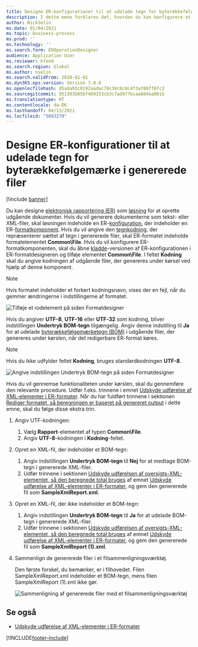 ```yaml
---
title: Designe ER-konfigurationer til at udelade tegn for byterækkefølgemærke i genererede filer
description: I dette emne forklares det, hvordan du kan konfigurere et ER-format (elektronisk rapportering), så der genereres rapporter, hvor tegn for byterækkefølgemærke udelades.
author: NickSelin
ms.date: 01/04/2021
ms.topic: business-process
ms.prod: ''
ms.technology: ''
ms.search.form: EROperationDesigner
audience: Application User
ms.reviewer: kfend
ms.search.region: Global
ms.author: nselin
ms.search.validFrom: 2018-01-01
ms.dyn365.ops.version: Version 7.0.0
ms.openlocfilehash: d5ada93c0192aadac70c38c8c8c4f3af86ff6fc3
ms.sourcegitcommit: 951393b05bf409333cb3c7ad977bcaa804aa801b
ms.translationtype: HT
ms.contentlocale: da-DK
ms.lasthandoff: 04/13/2021
ms.locfileid: "5893270"
---
```

# <a name="design-er-configurations-to-suppress-bom-characters-in-generated-files"></a>Designe ER-konfigurationer til at udelade tegn for byterækkefølgemærke i genererede filer

[!include [banner](../includes/banner.md)]

Du kan designe [elektronisk rapportering (ER)](general-electronic-reporting.md) som [løsning](er-quick-start1-new-solution.md) for at oprette udgående dokumenter. Hvis du vil generere dokumenterne som tekst- eller XML-filer, skal løsningen indeholde en ER-[konfiguration](general-electronic-reporting.md#Configuration), der indeholder en ER-[formatkomponent](general-electronic-reporting.md#FormatComponentOutbound). Hvis du vil angive den [tegnkodning](/windows/win32/intl/character-sets), der repræsenterer sættet af tegn i genererede filer, skal ER-formatet indeholde formatelementet **Common\\File**. Hvis du vil konfigurere ER-formatkomponenten, skal du åbne [kladde](general-electronic-reporting.md#component-versioning)-versionen af ER-konfigurationen i ER-formatdesigneren og tilføje elementet **Common\\File**. I feltet **Kodning** skal du angive kodningen af udgående filer, der genereres under kørsel ved hjælp af denne komponent.

> [!NOTE]
> Hvis formatet indeholder et forkert kodningsnavn, vises der en fejl, når du gemmer ændringerne i indstillingerne af formatet.

![Tilføje et rodelement på siden Formatdesigner](./media/er-suppress-bom-characters-image1.gif)

Hvis du angiver **UTF-8**, **UTF-16** eller **UTF-32** som kodning, bliver indstillingen **Undertryk BOM-tegn** tilgængelig. Angiv denne indstilling til **Ja** for at udelade [byterækkefølgemærketegn (BOM)](/globalization/encoding/byte-order-mark) i udgående filer, der genereres under kørslen, når det redigerbare ER-format køres.

> [!NOTE]
> Hvis du ikke udfylder feltet **Kodning**, bruges standardkodningen **UTF-8**.

![Angive indstillingen Undertryk BOM-tegn på siden Formatdesigner](./media/er-suppress-bom-characters-image2.gif)

Hvis du vil gennemse funktionaliteten under kørslen, skal du gennemføre den relevante procedure. Udfør f.eks. trinnene i emnet [Udskyde udførelse af XML-elementer i ER-formater](er-defer-xml-element.md). Når du har fuldført trinnene i sektionen [Rediger formatet, så beregningen er baseret på genereret output](er-defer-xml-element.md#modify-the-format-so-that-the-calculation-is-based-on-generated-output) i dette emne, skal du følge disse ekstra trin.

1. Angiv UTF-kodningen:

    1. Vælg **Rapport**-elementet af typen **Common\\File**.
    2. Angiv **UTF-8**-kodningen i **Kodning**-feltet.

2. Opret en XML-fil, der indeholder et BOM-tegn:

    1. Angiv indstillingen **Undertryk BOM-tegn** til **Nej** for at medtage BOM-tegn i genererede XML-filer.
    2. Udfør trinnene i sektionen [Udskyde udførelsen af oversigts-XML-elementet, så den beregnede total bruges](er-defer-xml-element.md#defer-the-execution-of-the-summary-xml-element-so-that-the-calculated-total-is-used) af emnet [Udskyde udførelse af XML-elementer i ER-formater](er-defer-xml-element.md), og gem den genererede fil som **SampleXmlReport.xml**.

3. Opret en XML-fil, der ikke indeholder et BOM-tegn:

    1. Angiv indstillingen **Undertryk BOM-tegn** til **Ja** for at udelade BOM-tegn i genererede XML-filer.
    2. Udfør trinnene i sektionen [Udskyde udførelsen af oversigts-XML-elementet, så den beregnede total bruges](er-defer-xml-element.md#defer-the-execution-of-the-summary-xml-element-so-that-the-calculated-total-is-used) af emnet [Udskyde udførelse af XML-elementer i ER-formater](er-defer-xml-element.md), og gem den genererede fil som **SampleXmlReport (1).xml**.

4. Sammenlign de genererede filer i et filsammenligningsværktøj.

    Den første forskel, du bemærker, er i filhovedet. Filen SampleXmlReport.xml indeholder et BOM-tegn, mens filen SampleXmlReport (1).xml ikke gør.

    ![Sammenligning af genererede filer med et filsammenligningsværktøj](./media/er-suppress-bom-characters-image3.png)

## <a name="see-also"></a>Se også

- [Udskyde udførelse af XML-elementer i ER-formater](er-defer-xml-element.md)


[!INCLUDE[footer-include](../../../includes/footer-banner.md)]